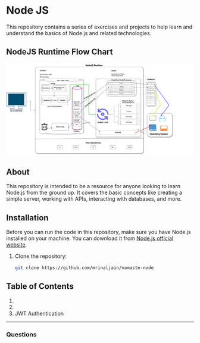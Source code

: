 # Node JS

This repository contains a series of exercises and projects to help learn and understand the basics of Node.js and related technologies.
## NodeJS Runtime Flow Chart

![NodeJS Runtime Flow Chart](https://github.com/mrinaljain/namaste-node/blob/master/nodeJS_runtime.png?raw=true)



## About

This repository is intended to be a resource for anyone looking to learn Node.js from the ground up. It covers the basic concepts like creating a simple server, working with APIs, interacting with databases, and more.

## Installation

Before you can run the code in this repository, make sure you have Node.js installed on your machine. You can download it from [Node.js official website](https://nodejs.org/).

1. Clone the repository:

   ```bash
   git clone https://github.com/mrinaljain/namaste-node


## Table of Contents

1. 
2. 
3. JWT Authentication 


---

### Questions


